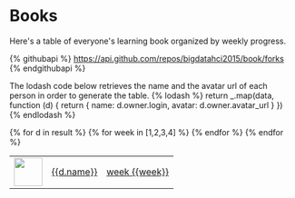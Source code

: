 # Books

Here's a table of everyone's learning book organized by weekly progress.

{% githubapi %}
https://api.github.com/repos/bigdatahci2015/book/forks
{% endgithubapi %}

The lodash code below retrieves the name and the avatar url of each person in order to generate
the table.
{% lodash %}
return _.map(data, function (d) {
        return {
            name: d.owner.login,
            avatar: d.owner.avatar_url
        }
    })
{% endlodash %}

<table>
{% for d in result %}
<tr>
    <td>
        <img src="{{d.avatar}}" width="50"/>
    </td>
    <td>
        <a href="http://{{d.name}}.github.io/book">{{d.name}}</a>        
    </td>
    {% for week in [1,2,3,4] %}
    <td>
        <a href="http://{{d.name}}.github.io/book/learning/week{{week}}/">week {{week}}</a>
    </td>
    {% endfor %}
</tr>
{% endfor %}
</table>
